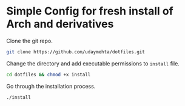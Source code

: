 # Simple Config for fresh install of Arch and derivatives

Clone the git repo.
```bash
git clone https://github.com/udaymehta/dotfiles.git
```

Change the directory and add executable permissions to `install` file.
```bash
cd dotfiles && chmod +x install
```

Go through the installation process.
```bash
./install
```

